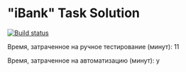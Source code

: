 # "iBank" Task Solution
[![Build status](https://ci.appveyor.com/api/projects/status/12ne3mqd9jk2b17h?svg=true)](https://ci.appveyor.com/project/AnnaYakovleva2302/ibank)

Время, затраченное на ручное тестирование (минут): 11

Время, затраченное на автоматизацию (минут): y